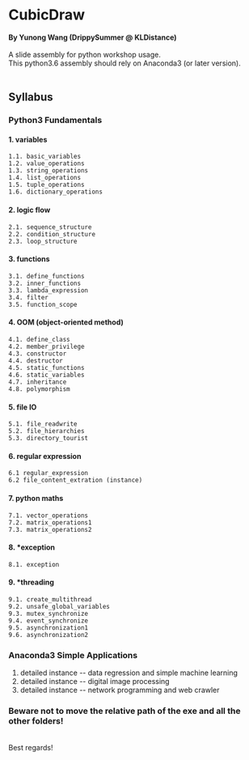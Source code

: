 # CubicDraw
**By Yunong Wang (DrippySummer @ KLDistance)**
<br><br>
A slide assembly for python workshop usage.<br>
This python3.6 assembly should rely on Anaconda3 (or later version).
<br><br>
## Syllabus
### Python3 Fundamentals
#### 1. variables
    1.1. basic_variables
    1.2. value_operations
    1.3. string_operations
    1.4. list_operations
    1.5. tuple_operations
    1.6. dictionary_operations
#### 2. logic flow
    2.1. sequence_structure
    2.2. condition_structure
    2.3. loop_structure
#### 3. functions
    3.1. define_functions
    3.2. inner_functions
    3.3. lambda_expression
    3.4. filter
    3.5. function_scope
#### 4. OOM (object-oriented method)
    4.1. define_class
    4.2. member_privilege
    4.3. constructor
    4.4. destructor
    4.5. static_functions
    4.6. static_variables
    4.7. inheritance
    4.8. polymorphism
#### 5. file IO
    5.1. file_readwrite
    5.2. file_hierarchies
    5.3. directory_tourist
#### 6. regular expression
    6.1 regular_expression
    6.2 file_content_extration (instance)
#### 7. python maths
    7.1. vector_operations
    7.2. matrix_operations1
    7.3. matrix_operations2
#### 8. *exception
    8.1. exception
#### 9. *threading
    9.1. create_multithread
    9.2. unsafe_global_variables
    9.3. mutex_synchronize
    9.4. event_synchronize
    9.5. asynchronization1
    9.6. asynchronization2

### Anaconda3 Simple Applications
1. detailed instance -- data regression and simple machine learning<br>
2. detailed instance -- digital image processing<br>
3. detailed instance -- network programming and web crawler<br>

### Beware not to move the relative path of the exe and all the other folders!

<br>
Best regards!
<br>